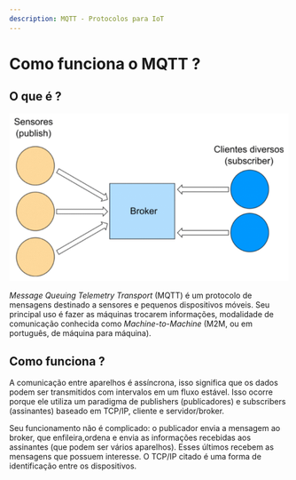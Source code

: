 ```yaml
---
description: MQTT - Protocolos para IoT
---
```


# Como funciona o MQTT ?

## O que é ?

![](../.gitbook/assets/image%20%2810%29.png)

_Message Queuing Telemetry Transport_ \(MQTT\) é um protocolo de mensagens destinado a sensores e pequenos dispositivos móveis. Seu principal uso é fazer as máquinas trocarem informações, modalidade de comunicação conhecida como _Machine-to-Machine_ \(M2M, ou em português, de máquina para máquina\).

## Como funciona ?

A comunicação entre aparelhos é assíncrona, isso significa que os dados podem ser transmitidos com intervalos em um fluxo estável. Isso ocorre porque ele utiliza um paradigma de publishers \(publicadores\) e subscribers \(assinantes\) baseado em TCP/IP, cliente e servidor/broker.

Seu funcionamento não é complicado: o publicador envia a mensagem ao broker, que enfileira,ordena e envia as informações recebidas aos assinantes \(que podem ser vários aparelhos\). Esses últimos recebem as mensagens que possuem interesse. O TCP/IP citado é uma forma de identificação entre os dispositivos.



